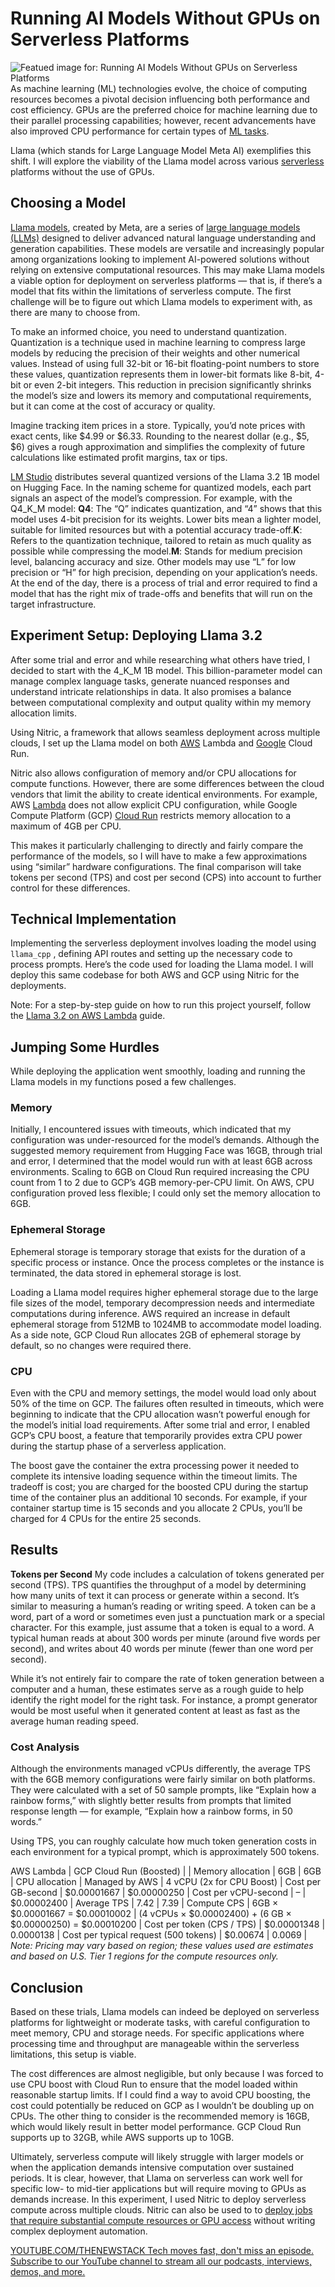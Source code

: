 # Running AI Models Without GPUs on Serverless Platforms
![Featued image for: Running AI Models Without GPUs on Serverless Platforms](https://cdn.thenewstack.io/media/2024/11/31d53ef8-ai-without-gpu-serverless-1024x576.jpg)
As machine learning (ML) technologies evolve, the choice of computing resources becomes a pivotal decision influencing both performance and cost efficiency. GPUs are the preferred choice for machine learning due to their parallel processing capabilities; however, recent advancements have also improved CPU performance for certain types of [ML tasks](https://roadmap.sh/mlops).

Llama (which stands for Large Language Model Meta AI) exemplifies this shift. I will explore the viability of the Llama model across various [serverless](https://thenewstack.io/serverless/) platforms without the use of GPUs.

## Choosing a Model
[Llama models](https://thenewstack.io/get-started-with-metas-llama-stack-using-conda-and-ollama/), created by Meta, are a series of [large language models (LLMs)](https://thenewstack.io/what-is-a-large-language-model/) designed to deliver advanced natural language understanding and generation capabilities. These models are versatile and increasingly popular among organizations looking to implement AI-powered solutions without relying on extensive computational resources.
This may make Llama models a viable option for deployment on serverless platforms — that is, if there’s a model that fits within the limitations of serverless compute. The first challenge will be to figure out which Llama models to experiment with, as there are many to choose from.

To make an informed choice, you need to understand quantization. Quantization is a technique used in machine learning to compress large models by reducing the precision of their weights and other numerical values. Instead of using full 32-bit or 16-bit floating-point numbers to store these values, quantization represents them in lower-bit formats like 8-bit, 4-bit or even 2-bit integers. This reduction in precision significantly shrinks the model’s size and lowers its memory and computational requirements, but it can come at the cost of accuracy or quality.

Imagine tracking item prices in a store. Typically, you’d note prices with exact cents, like $4.99 or $6.33. Rounding to the nearest dollar (e.g., $5, $6) gives a rough approximation and simplifies the complexity of future calculations like estimated profit margins, tax or tips.

[LM Studio](https://lmstudio.ai/) distributes several quantized versions of the Llama 3.2 1B model on Hugging Face. In the naming scheme for quantized models, each part signals an aspect of the model’s compression. For example, with the Q4_K_M model:
**Q4**: The “Q” indicates quantization, and “4” shows that this model uses 4-bit precision for its weights. Lower bits mean a lighter model, suitable for limited resources but with a potential accuracy trade-off.**K**: Refers to the quantization technique, tailored to retain as much quality as possible while compressing the model.**M**: Stands for medium precision level, balancing accuracy and size. Other models may use “L” for low precision or “H” for high precision, depending on your application’s needs.
At the end of the day, there is a process of trial and error required to find a model that has the right mix of trade-offs and benefits that will run on the target infrastructure.

## Experiment Setup: Deploying Llama 3.2
After some trial and error and while researching what others have tried, I decided to start with the 4_K_M 1B model. This billion-parameter model can manage complex language tasks, generate nuanced responses and understand intricate relationships in data. It also promises a balance between computational complexity and output quality within my memory allocation limits.

Using Nitric, a framework that allows seamless deployment across multiple clouds, I set up the Llama model on both [AWS](https://aws.amazon.com/?utm_content=inline+mention) Lambda and [Google](https://cloud.google.com/?utm_content=inline+mention) Cloud Run.

Nitric also allows configuration of memory and/or CPU allocations for compute functions. However, there are some differences between the cloud vendors that limit the ability to create identical environments. For example, AWS [Lambda](https://aws.amazon.com/pm/lambda) does not allow explicit CPU configuration, while Google Compute Platform (GCP) [Cloud Run](https://cloud.google.com/run) restricts memory allocation to a maximum of 4GB per CPU.

This makes it particularly challenging to directly and fairly compare the performance of the models, so I will have to make a few approximations using “similar” hardware configurations. The final comparison will take tokens per second (TPS) and cost per second (CPS) into account to further control for these differences.

## Technical Implementation
Implementing the serverless deployment involves loading the model using `llama_cpp`
, defining API routes and setting up the necessary code to process prompts. Here’s the code used for loading the Llama model. I will deploy this same codebase for both AWS and GCP using Nitric for the deployments.

Note: For a step-by-step guide on how to run this project yourself, follow the [Llama 3.2 on AWS Lambda](https://thenewstack.io/running-llama-3-2-on-aws-lambda/) guide.

## Jumping Some Hurdles
While deploying the application went smoothly, loading and running the Llama models in my functions posed a few challenges.

### Memory
Initially, I encountered issues with timeouts, which indicated that my configuration was under-resourced for the model’s demands. Although the suggested memory requirement from Hugging Face was 16GB, through trial and error, I determined that the model would run with at least 6GB across environments. Scaling to 6GB on Cloud Run required increasing the CPU count from 1 to 2 due to GCP’s 4GB memory-per-CPU limit. On AWS, CPU configuration proved less flexible; I could only set the memory allocation to 6GB.

### Ephemeral Storage
Ephemeral storage is temporary storage that exists for the duration of a specific process or instance. Once the process completes or the instance is terminated, the data stored in ephemeral storage is lost.

Loading a Llama model requires higher ephemeral storage due to the large file sizes of the model, temporary decompression needs and intermediate computations during inference. AWS required an increase in default ephemeral storage from 512MB to 1024MB to accommodate model loading. As a side note, GCP Cloud Run allocates 2GB of ephemeral storage by default, so no changes were required there.

### CPU
Even with the CPU and memory settings, the model would load only about 50% of the time on GCP. The failures often resulted in timeouts, which were beginning to indicate that the CPU allocation wasn’t powerful enough for the model’s initial load requirements. After some trial and error, I enabled GCP’s CPU boost, a feature that temporarily provides extra CPU power during the startup phase of a serverless application.

The boost gave the container the extra processing power it needed to complete its intensive loading sequence within the timeout limits. The tradeoff is cost; you are charged for the boosted CPU during the startup time of the container plus an additional 10 seconds. For example, if your container startup time is 15 seconds and you allocate 2 CPUs, you’ll be charged for 4 CPUs for the entire 25 seconds.

## Results
**Tokens per Second**
My code includes a calculation of tokens generated per second (TPS). TPS quantifies the throughput of a model by determining how many units of text it can process or generate within a second. It’s similar to measuring a human’s reading or writing speed. A token can be a word, part of a word or sometimes even just a punctuation mark or a special character. For this example, just assume that a token is equal to a word. A typical human reads at about 300 words per minute (around five words per second), and writes about 40 words per minute (fewer than one word per second).

While it’s not entirely fair to compare the rate of token generation between a computer and a human, these estimates serve as a rough guide to help identify the right model for the right task. For instance, a prompt generator would be most useful when it generated content at least as fast as the average human reading speed.

### Cost Analysis
Although the environments managed vCPUs differently, the average TPS with the 6GB memory configurations were fairly similar on both platforms. They were calculated with a set of 50 sample prompts, like “Explain how a rainbow forms,” with slightly better results from prompts that limited response length — for example, “Explain how a rainbow forms, in 50 words.”

Using TPS, you can roughly calculate how much token generation costs in each environment for a typical prompt, which is approximately 500 tokens.

AWS Lambda |
GCP Cloud Run (Boosted) |
|
Memory allocation | 6GB | 6GB |
CPU allocation | Managed by AWS | 4 vCPU (2x for CPU Boost) |
Cost per GB-second | $0.00001667 | $0.00000250 |
Cost per vCPU-second | – | $0.00002400 |
Average TPS | 7.42 | 7.39 |
Compute CPS | 6GB × $0.00001667 = $0.00010002 | (4 vCPUs × $0.00002400) + (6 GB × $0.00000250) = $0.00010200 |
Cost per token (CPS / TPS) | $0.00001348 | 0.0000138 |
Cost per typical request (500 tokens) | $0.00674 | 0.0069 |
*Note: Pricing may vary based on region; these values used are estimates and based on U.S. Tier 1 regions for the compute resources only.*
## Conclusion
Based on these trials, Llama models can indeed be deployed on serverless platforms for lightweight or moderate tasks, with careful configuration to meet memory, CPU and storage needs. For specific applications where processing time and throughput are manageable within the serverless limitations, this setup is viable.

The cost differences are almost negligible, but only because I was forced to use CPU boost with Cloud Run to ensure that the model loaded within reasonable startup limits. If I could find a way to avoid CPU boosting, the cost could potentially be reduced on GCP as I wouldn’t be doubling up on CPUs. The other thing to consider is the recommended memory is 16GB, which would likely result in better model performance. GCP Cloud Run supports up to 32GB, while AWS supports up to 10GB.

Ultimately, serverless compute will likely struggle with larger models or when the application demands intensive computation over sustained periods. It is clear, however, that Llama on serverless can work well for specific low- to mid-tier applications but will require moving to GPUs as demands increase. In this experiment, I used Nitric to deploy serverless compute across multiple clouds. Nitric can also be used to to [deploy jobs that require substantial compute resources or GPU access](https://nitric.io/blog/introducing-nitric-batch) without writing complex deployment automation.

[
YOUTUBE.COM/THENEWSTACK
Tech moves fast, don't miss an episode. Subscribe to our YouTube
channel to stream all our podcasts, interviews, demos, and more.
](https://youtube.com/thenewstack?sub_confirmation=1)